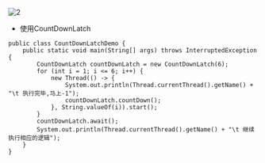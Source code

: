 ![![2](42F03A027DE548EB835857C927020EA9)](https://xiongshengyu-1256692535.cos.ap-beijing.myqcloud.com/photos/![2](42F03A027DE548EB835857C927020EA9).png)

- 使用CountDownLatch

```
public class CountDownLatchDemo {
    public static void main(String[] args) throws InterruptedException {
        CountDownLatch countDownLatch = new CountDownLatch(6);
        for (int i = 1; i <= 6; i++) {
            new Thread(() -> {
                System.out.println(Thread.currentThread().getName() + "\t 执行完毕,马上-1");
                countDownLatch.countDown();
            }, String.valueOf(i)).start();
        }
        countDownLatch.await();
        System.out.println(Thread.currentThread().getName() + "\t 继续执行相应的逻辑");
    }
}
```

